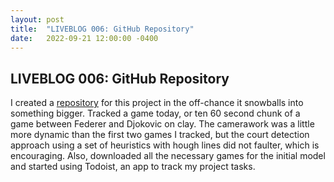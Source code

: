 ```yaml
---
layout: post
title:  "LIVEBLOG 006: GitHub Repository"
date:   2022-09-21 12:00:00 -0400
---
```

<h2>LIVEBLOG 006: GitHub Repository</h2>
<p>
I created a <a href="https://github.com/spazznolo/tennis-tracker">repository</a> for this project in the off-chance it snowballs into something bigger. Tracked a game today, or ten 60 second chunk of a game between Federer and Djokovic on clay. The camerawork was a little more dynamic than the first two games I tracked, but the court detection approach using a set of heuristics with hough lines did not faulter, which is encouraging. Also, downloaded all the necessary games for the initial model and started using Todoist, an app to track my project tasks.